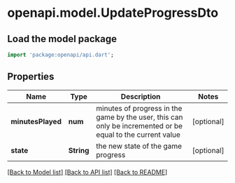 # openapi.model.UpdateProgressDto

## Load the model package
```dart
import 'package:openapi/api.dart';
```

## Properties
Name | Type | Description | Notes
------------ | ------------- | ------------- | -------------
**minutesPlayed** | **num** | minutes of progress in the game by the user, this can only be incremented or be equal to the current value | [optional] 
**state** | **String** | the new state of the game progress | [optional] 

[[Back to Model list]](../README.md#documentation-for-models) [[Back to API list]](../README.md#documentation-for-api-endpoints) [[Back to README]](../README.md)


